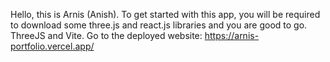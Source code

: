 Hello, this is Arnis (Anish). To get started with this app, you will be required to download some three.js and react.js libraries and you are good to go. ThreeJS and Vite.
Go to the deployed website: https://arnis-portfolio.vercel.app/
